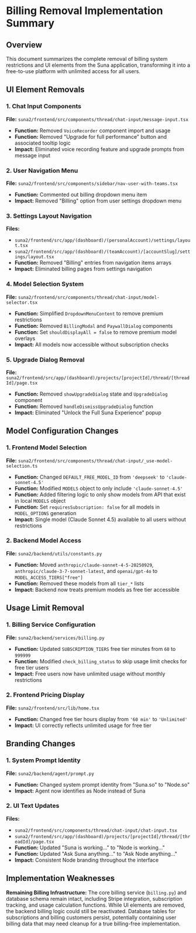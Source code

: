 # Billing Removal Implementation Summary

## Overview
This document summarizes the complete removal of billing system restrictions and UI elements from the Suna application, transforming it into a free-to-use platform with unlimited access for all users.

## UI Element Removals

### 1. Chat Input Components
**File:** `suna2/frontend/src/components/thread/chat-input/message-input.tsx`
- **Function:** Removed `VoiceRecorder` component import and usage
- **Function:** Removed "Upgrade for full performance" button and associated tooltip logic
- **Impact:** Eliminated voice recording feature and upgrade prompts from message input

### 2. User Navigation Menu
**File:** `suna2/frontend/src/components/sidebar/nav-user-with-teams.tsx`
- **Function:** Commented out billing dropdown menu item
- **Impact:** Removed "Billing" option from user settings dropdown menu

### 3. Settings Layout Navigation
**Files:** 
- `suna2/frontend/src/app/(dashboard)/(personalAccount)/settings/layout.tsx`
- `suna2/frontend/src/app/(dashboard)/(teamAccount)/[accountSlug]/settings/layout.tsx`
- **Function:** Removed "Billing" entries from navigation items arrays
- **Impact:** Eliminated billing pages from settings navigation

### 4. Model Selection System
**File:** `suna2/frontend/src/components/thread/chat-input/model-selector.tsx`
- **Function:** Simplified `DropdownMenuContent` to remove premium restrictions
- **Function:** Removed `BillingModal` and `PaywallDialog` components
- **Function:** Set `shouldDisplayAll = false` to remove premium model overlays
- **Impact:** All models now accessible without subscription checks

### 5. Upgrade Dialog Removal
**File:** `suna2/frontend/src/app/(dashboard)/projects/[projectId]/thread/[threadId]/page.tsx`
- **Function:** Removed `showUpgradeDialog` state and `UpgradeDialog` component
- **Function:** Removed `handleDismissUpgradeDialog` function
- **Impact:** Eliminated "Unlock the Full Suna Experience" popup

## Model Configuration Changes

### 1. Frontend Model Selection
**File:** `suna2/frontend/src/components/thread/chat-input/_use-model-selection.ts`
- **Function:** Changed `DEFAULT_FREE_MODEL_ID` from `'deepseek'` to `'claude-sonnet-4.5'`
- **Function:** Modified `MODELS` object to only include `'claude-sonnet-4.5'`
- **Function:** Added filtering logic to only show models from API that exist in local `MODELS` object
- **Function:** Set `requiresSubscription: false` for all models in `MODEL_OPTIONS` generation
- **Impact:** Single model (Claude Sonnet 4.5) available to all users without restrictions

### 2. Backend Model Access
**File:** `suna2/backend/utils/constants.py`
- **Function:** Moved `anthropic/claude-sonnet-4-5-20250929`, `anthropic/claude-3-7-sonnet-latest`, and `openai/gpt-4o` to `MODEL_ACCESS_TIERS["free"]`
- **Function:** Removed these models from all `tier_*` lists
- **Impact:** Backend now treats premium models as free tier accessible

## Usage Limit Removal

### 1. Billing Service Configuration
**File:** `suna2/backend/services/billing.py`
- **Function:** Updated `SUBSCRIPTION_TIERS` free tier minutes from `60` to `999999`
- **Function:** Modified `check_billing_status` to skip usage limit checks for free tier users
- **Impact:** Free users now have unlimited usage without monthly restrictions

### 2. Frontend Pricing Display
**File:** `suna2/frontend/src/lib/home.tsx`
- **Function:** Changed free tier hours display from `'60 min'` to `'Unlimited'`
- **Impact:** UI correctly reflects unlimited usage for free tier

## Branding Changes

### 1. System Prompt Identity
**File:** `suna2/backend/agent/prompt.py`
- **Function:** Changed system prompt identity from "Suna.so" to "Node.so"
- **Impact:** Agent now identifies as Node instead of Suna

### 2. UI Text Updates
**Files:**
- `suna2/frontend/src/components/thread/chat-input/chat-input.tsx`
- `suna2/frontend/src/app/(dashboard)/projects/[projectId]/thread/[threadId]/page.tsx`
- **Function:** Updated "Suna is working..." to "Node is working..."
- **Function:** Updated "Ask Suna anything..." to "Ask Node anything..."
- **Impact:** Consistent Node branding throughout the interface

## Implementation Weaknesses

**Remaining Billing Infrastructure:** The core billing service (`billing.py`) and database schema remain intact, including Stripe integration, subscription tracking, and usage calculation functions. While UI elements are removed, the backend billing logic could still be reactivated. Database tables for subscriptions and billing customers persist, potentially containing user billing data that may need cleanup for a true billing-free implementation.
